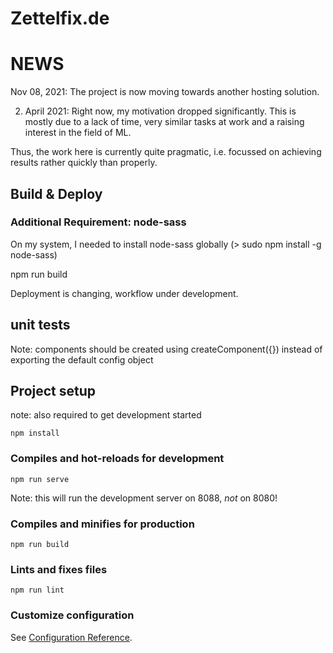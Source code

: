 # Zettelfix.de

# NEWS

Nov 08, 2021: The project is now moving towards another hosting solution.

2. April 2021: Right now, my motivation dropped significantly. This is mostly
   due to a lack of time, very similar tasks at work and a raising interest in
   the field of ML.

Thus, the work here is currently quite pragmatic, i.e. focussed on achieving
results rather quickly than properly.

## Build & Deploy

### Additional Requirement: node-sass

On my system, I needed to install node-sass globally
(> sudo npm install -g node-sass)

npm run build

Deployment is changing, workflow under development.

## unit tests

Note: components should be created using createComponent({}) instead of exporting the default config object

## Project setup

note: also required to get development started

```
npm install
```

### Compiles and hot-reloads for development

```
npm run serve
```

Note: this will run the development server on 8088, _not_ on 8080!

### Compiles and minifies for production

```
npm run build
```

### Lints and fixes files

```
npm run lint
```

### Customize configuration

See [Configuration Reference](https://cli.vuejs.org/config/).
